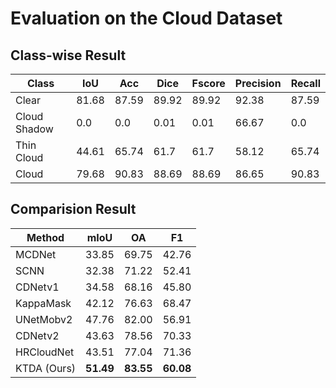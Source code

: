 # Evaluation on the Cloud Dataset

## Class-wise Result
| Class         | IoU   | Acc   | Dice  | Fscore | Precision | Recall |
|--------------|-------|-------|-------|--------|-----------|--------|
| Clear        | 81.68 | 87.59 | 89.92 | 89.92  | 92.38     | 87.59  |
| Cloud Shadow | 0.0   | 0.0   | 0.01  | 0.01   | 66.67     | 0.0    |
| Thin Cloud   | 44.61 | 65.74 | 61.7  | 61.7   | 58.12     | 65.74  |
| Cloud        | 79.68 | 90.83 | 88.69 | 88.69  | 86.65     | 90.83  |

## Comparision Result

| Method            | mIoU | OA | F1 |
|-------------------|----------------|--------------|--------------|
| MCDNet | 33.85         | 69.75        | 42.76        |
| SCNN   | 32.38         | 71.22        | 52.41        |
| CDNetv1 | 34.58         | 68.16        | 45.80        |
| KappaMask | 42.12         | 76.63        | 68.47        |
| UNetMobv2 | 47.76         | 82.00        | 56.91        |
| CDNetv2 | 43.63         | 78.56        | 70.33        |
| HRCloudNet | 43.51         | 77.04        | 71.36        |
| KTDA (Ours)             | **51.49**      | **83.55**     | **60.08**     |
